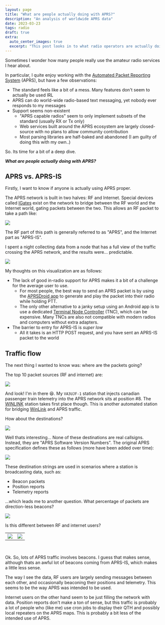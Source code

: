 ```yaml
---
layout: page
title: "What are people actually doing with APRS?" 
description: "An analysis of worldwide APRS data"
date: 2023-03-23
tags: radio
draft: true
extra:
  auto_center_images: true
  excerpt: "This post looks in to what radio operators are actually doing with the APRS network"
---
```


Sometimes I wonder how many people really use the amateur radio services I hear about.

In particular, I quite enjoy working with the [Automated Packet Reporting System](https://en.wikipedia.org/wiki/Automatic_Packet_Reporting_System) (APRS), but have a few observations:

- The standard feels like a bit of a mess. Many features don't seem to actually be used IRL
- APRS can do world-wide radio-based text messaging, yet nobody ever responds to my messages
- Support seems non-existent
  - "APRS capable radios" seem to only implement subsets of the standard (usually RX or Tx only)
  - Web services built around the APRS ecosystem are largely closed-source with no plans to allow community contribution
  - Most parsing libraries are half-baked and abandoned (I am guilty of doing this with my own..)

So. Its time for a bit of a deep dive.

***What are people actually doing with APRS?***

## APRS vs. APRS-IS

Firstly, I want to know if anyone is actually using APRS proper. 

The APRS network is built in two halves: RF and Internet. Special devices called [IGates](http://www.aprs-is.net/IGating.aspx) exist on the network to bridge between the RF world and the Internet world, gating packets between the two. This allows an RF packet to take a path like:

![](/images/posts/aprs-usage/igate_graphic.svg)

The RF part of this path is generally referred to as "APRS", and the Internet part as "APRS-IS".

I spent a night collecting data from a node that has a full view of the traffic crossing the APRS network, and the results were... predictable.

![](/images/posts/aprs-usage/internet_vs_rf.png)

My thoughts on this visualization are as follows:

- The lack of good in-radio support for APRS makes it a bit of a challenge for the average user to use.
  - For most people, the best way to send an APRS packet is by using the [APRSDroid app](https://aprsdroid.org/) to generate and play the packet into their radio while holding PTT.
  - The only other alternative to a janky setup using an Android app is to use a dedicated [Terminal Node Controller](https://en.wikipedia.org/wiki/Terminal_node_controller) (TNC), which can be expensive. Many TNCs are also not compatible with modern radios and computers without extra adapters.
- The barrier to entry for APRS-IS is *super low*
  - All it takes is an HTTP POST request, and you have sent an APRS-IS packet to the world

## Traffic flow

The next thing I wanted to know was: where are the packets going?

The top 10 packet sources (RF and internet) are:

![](/images/posts/aprs-usage/top_10_sources.png)

And look! I'm in there :laughing:. My `VA3UJF-1` station that injects canadian passenger train telemetry into the APRS network sits at position #8. The [WINLINK](https://aprs.fi/info/a/Winlink) station takes first place though. This is another automated station for bridging [WinLink](https://winlink.org/) and APRS traffic.

How about the destinations?

![](/images/posts/aprs-usage/top_10_destinations.png)

Well thats interesting... None of these destinations are real callsigns. Instead, they are "APRS Software Version Numbers". The original APRS specification defines these as follows (more have been added over time):

![](/images/posts/aprs-usage/aprs_version_numbers.png)

These destination strings are used in scenarios where a station is broadcasting data, such as:

- Beacon packets
- Position reports
- Telemetry reports

...which leads me to another question. What percentage of packets are direction-less beacons?

![](/images/posts/aprs-usage/beacon_vs_non_beacon.png)

Is this different between RF and internet users?

<table>
    <tr>
        <td><img src="/images/posts/aprs-usage/beacon_vs_non_beacon_inet.png"></td>
        <td><img src="/images/posts/aprs-usage/beacon_vs_non_beacon_rf.png"></td>
    </tr>
</table>
<br>

Ok. So, lots of APRS traffic involves beacons. I guess that makes sense, although thats an awful lot of beacons coming from APRS-IS, which makes a little less sense.

The way I see the data, RF users are largely sending messages between each other, and occasionally beaconing their positions and telemetry. This seems to be the way APRS was intended to be used.

Internet users on the other hand seem to be just filling the network with data. Position reports don't make a ton of sense, but this traffic is probably a lot of people who (like me) use cron jobs to display their QTH and possibly local repeaters on the APRS maps. This is probably a bit less of the intended use of APRS.